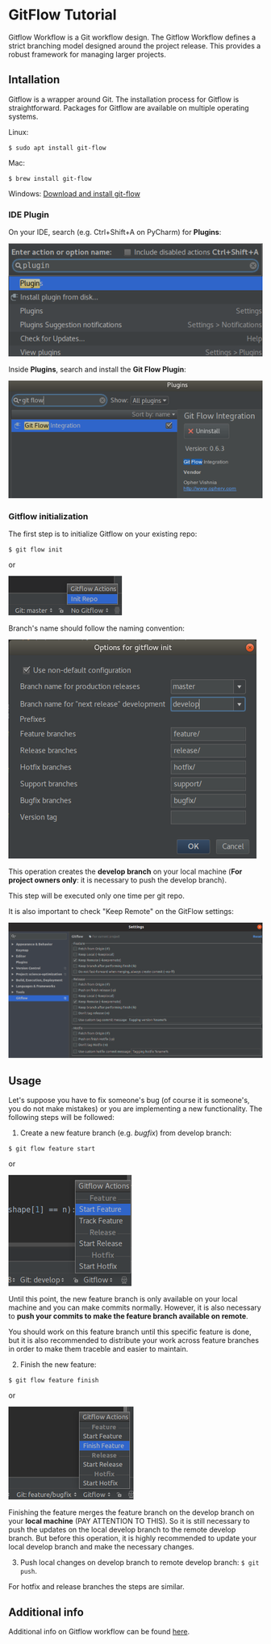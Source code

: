 # GitFlow Tutorial

Gitflow Workflow is a Git workflow design. The Gitflow Workflow defines a strict branching model designed around the project release. This provides a robust framework for managing larger projects.  

## Intallation

Gitflow is a wrapper around Git. The installation process for Gitflow is straightforward. Packages for Gitflow are available on multiple operating systems. 

Linux:
```shell
$ sudo apt install git-flow
```

Mac:
```shell
$ brew install git-flow
```

Windows: [Download and install git-flow](https://git-scm.com/download/win)

### IDE Plugin

On your IDE, search (e.g. Ctrl+Shift+A on PyCharm) for __Plugins__: 

![alt text](images/plugins.png "Plugins search")

Inside __Plugins__, search and install the __Git Flow Plugin__:

![alt text](images/gitflow-plugin.png "Git Flow plugin")


### Gitflow initialization

The first step is to initialize Gitflow on your existing repo:

```shell
$ git flow init
```
or

![alt text](images/init.png "Init")

Branch's name should follow the naming convention:

![alt text](images/branch-names.png "Branch names")

This operation creates the __develop branch__ on your local machine (__For project owners only__: it is necessary to push the develop branch).

This step will be executed only one time per git repo.

It is also important to check "Keep Remote" on the GitFlow settings:

![alt text](images/settings.png "Settings")


## Usage

Let's suppose you have to fix someone's bug (of course it is someone's, you do not make mistakes) or you are implementing a new functionality. The following steps will be followed:

1. Create a new feature branch (e.g. *bugfix*) from develop branch:

```shell
$ git flow feature start
```
or

![alt text](images/start-feature.png "Feature start")

Until this point, the new feature branch is only available on your local machine and you can make commits normally. However, it is also necessary to __push your commits to make the feature branch available on remote__.

You should work on this feature branch until this specific feature is done, but it is also recommended to distribute your work across feature branches in order to make them traceble and easier to maintain.

2. Finish the new feature:

```shell
$ git flow feature finish
```
or

![alt text](images/feature-finish.png "Feature finish")

Finishing the feature merges the feature branch on the develop branch on your __local machine__ (PAY ATTENTION TO THIS). So it is  still necessary to push the updates on the local develop branch to the remote develop branch. But before this operation, it is highly recommended to update your local develop branch and make the necessary changes.

3. Push local changes on develop branch to remote develop branch: `$ git push`.

For hotfix and release branches the steps are similar.

## Additional info

Additional info on Gitflow workflow can be found [here](https://www.atlassian.com/git/tutorials/comparing-workflows/gitflow-workflow).
